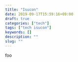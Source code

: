 ```yaml
---
title: "Isucon"
date: 2019-09-17T15:59:16+09:00
draft: true
categories: ["tech"]
tags: ["tech isucon"]
keywords: []
description: ""
slug: ""
---
```


foo
